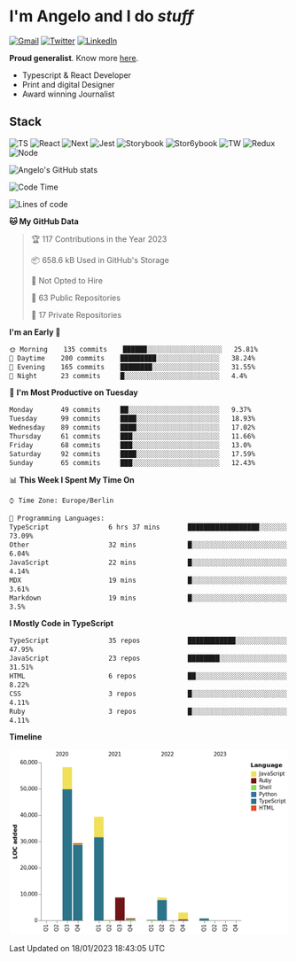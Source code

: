 # I'm Angelo and I do _stuff_

[![Gmail](https://img.shields.io/badge/Gmail-D14836?style=for-the-badge&logo=gmail&logoColor=white)](mailto:oiangelodias@gmail.com)
[![Twitter](https://img.shields.io/badge/Twitter-1DA1F2?style=for-the-badge&logo=twitter&logoColor=white)](https://www.twitter.com/oicronofobico)
[![LinkedIn](https://img.shields.io/badge/LinkedIn-0077B5?style=for-the-badge&logo=linkedin&logoColor=white)](https://www.linkedin.com/in/angelod1as/)

**Proud generalist**. Know more [here](http://www.angelodias.com.br/).

- Typescript & React Developer
- Print and digital Designer
- Award winning Journalist

## Stack

![TS](https://img.shields.io/badge/TypeScript-007ACC?style=for-the-badge&logo=typescript&logoColor=white)
![React](https://img.shields.io/badge/React-20232A?style=for-the-badge&logo=react&logoColor=61DAFB)
![Next](https://img.shields.io/badge/next.js-000000?style=for-the-badge&logo=nextdotjs&logoColor=white)
![Jest](https://img.shields.io/badge/Jest-C21325?style=for-the-badge&logo=jest&logoColor=white)
![Storybook](https://img.shields.io/badge/storybook-FF4785?style=for-the-badge&logo=storybook&logoColor=white)
![Stor6ybook](https://img.shields.io/badge/Figma-F24E1E?style=for-the-badge&logo=figma&logoColor=white)
![TW](https://img.shields.io/badge/Tailwind_CSS-38B2AC?style=for-the-badge&logo=tailwind-css&logoColor=white)
![Redux](https://img.shields.io/badge/Redux-593D88?style=for-the-badge&logo=redux&logoColor=white)
![Node](https://img.shields.io/badge/Node.js-339933?style=for-the-badge&logo=nodedotjs&logoColor=white)

![Angelo's GitHub stats](https://github-readme-stats.vercel.app/api?username=angelod1as&show_icons=true&theme=dark)

<!--START_SECTION:waka-->
![Code Time](http://img.shields.io/badge/Code%20Time-2%2C401%20hrs%2043%20mins-blue)

![Lines of code](https://img.shields.io/badge/From%20Hello%20World%20I%27ve%20Written-149%20Thousand%20lines%20of%20code-blue)

**🐱 My GitHub Data** 

> 🏆 117 Contributions in the Year 2023
 > 
> 📦 658.6 kB Used in GitHub's Storage 
 > 
> 🚫 Not Opted to Hire
 > 
> 📜 63 Public Repositories 
 > 
> 🔑 17 Private Repositories  
 > 
**I'm an Early 🐤** 

```text
🌞 Morning    135 commits    ██████░░░░░░░░░░░░░░░░░░░   25.81% 
🌆 Daytime    200 commits    █████████░░░░░░░░░░░░░░░░   38.24% 
🌃 Evening    165 commits    ████████░░░░░░░░░░░░░░░░░   31.55% 
🌙 Night      23 commits     █░░░░░░░░░░░░░░░░░░░░░░░░   4.4%

```
📅 **I'm Most Productive on Tuesday** 

```text
Monday       49 commits     ██░░░░░░░░░░░░░░░░░░░░░░░   9.37% 
Tuesday      99 commits     ████░░░░░░░░░░░░░░░░░░░░░   18.93% 
Wednesday    89 commits     ████░░░░░░░░░░░░░░░░░░░░░   17.02% 
Thursday     61 commits     ███░░░░░░░░░░░░░░░░░░░░░░   11.66% 
Friday       68 commits     ███░░░░░░░░░░░░░░░░░░░░░░   13.0% 
Saturday     92 commits     ████░░░░░░░░░░░░░░░░░░░░░   17.59% 
Sunday       65 commits     ███░░░░░░░░░░░░░░░░░░░░░░   12.43%

```


📊 **This Week I Spent My Time On** 

```text
⌚︎ Time Zone: Europe/Berlin

💬 Programming Languages: 
TypeScript               6 hrs 37 mins       ██████████████████░░░░░░░   73.09% 
Other                    32 mins             █░░░░░░░░░░░░░░░░░░░░░░░░   6.04% 
JavaScript               22 mins             █░░░░░░░░░░░░░░░░░░░░░░░░   4.14% 
MDX                      19 mins             █░░░░░░░░░░░░░░░░░░░░░░░░   3.61% 
Markdown                 19 mins             █░░░░░░░░░░░░░░░░░░░░░░░░   3.5%

```

**I Mostly Code in TypeScript** 

```text
TypeScript               35 repos            ████████████░░░░░░░░░░░░░   47.95% 
JavaScript               23 repos            ████████░░░░░░░░░░░░░░░░░   31.51% 
HTML                     6 repos             ██░░░░░░░░░░░░░░░░░░░░░░░   8.22% 
CSS                      3 repos             █░░░░░░░░░░░░░░░░░░░░░░░░   4.11% 
Ruby                     3 repos             █░░░░░░░░░░░░░░░░░░░░░░░░   4.11%

```


**Timeline**

![Chart not found](https://raw.githubusercontent.com/angelod1as/angelod1as/main/charts/bar_graph.png) 


 Last Updated on 18/01/2023 18:43:05 UTC
<!--END_SECTION:waka-->

